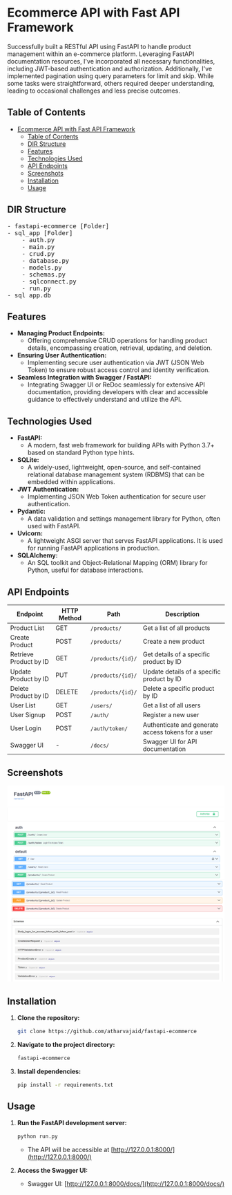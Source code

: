 # Ecommerce API with Fast API Framework

Successfully built a RESTful API using FastAPI to handle product management within an e-commerce platform. Leveraging FastAPI documentation resources, I've incorporated all necessary functionalities, including JWT-based authentication and authorization. Additionally, I've implemented pagination using query parameters for limit and skip. While some tasks were straightforward, others required deeper understanding, leading to occasional challenges and less precise outcomes.

## Table of Contents

- [Ecommerce API with Fast API Framework](#ecommerce-api-with-fast-api-framework)
  - [Table of Contents](#table-of-contents)
  - [DIR Structure](#dir-structure)
  - [Features](#features)
  - [Technologies Used](#technologies-used)
  - [API Endpoints](#api-endpoints)
  - [Screenshots](#screenshots)
  - [Installation](#installation)
  - [Usage](#usage)


## DIR Structure
<pre>
- fastapi-ecommerce [Folder]
- sql_app [Folder]
    - auth.py
    - main.py
    - crud.py
    - database.py
    - models.py
    - schemas.py
    - sqlconnect.py
    - run.py
- sql_app.db
</pre>

## Features
- **Managing Product Endpoints:**
	- Offering comprehensive CRUD operations for handling product details, encompassing creation, retrieval, updating, and deletion.
- **Ensuring User Authentication:**
	- Implementing secure user authentication via JWT (JSON Web Token) to ensure robust access control and identity verification.
- **Seamless Integration with Swagger / FastAPI:**
	- Integrating Swagger UI or ReDoc seamlessly for extensive API documentation, providing developers with clear and accessible guidance to effectively understand and utilize the API.


## Technologies Used

- **FastAPI:** 
	- A modern, fast web framework for building APIs with Python 3.7+ based on standard Python type hints.
 - **SQLite:** 
	- A widely-used, lightweight, open-source, and self-contained relational database management system (RDBMS) that can be embedded within applications.
- **JWT Authentication:** 
	- Implementing JSON Web Token authentication for secure user authentication.
- **Pydantic:** 
	- A data validation and settings management library for Python, often used with FastAPI.
- **Uvicorn:** 
	- A lightweight ASGI server that serves FastAPI applications. It is used for running FastAPI applications in production.
- **SQLAlchemy:** 
	- An SQL toolkit and Object-Relational Mapping (ORM) library for Python, useful for database interactions.



## API Endpoints



| Endpoint                          | HTTP Method | Path                                      | Description                                              |
|-----------------------------------|-------------|-------------------------------------------|----------------------------------------------------------|
| Product List                      | GET         | `/products/`                              | Get a list of all products                               |
| Create Product                    | POST        | `/products/`                              | Create a new product                                     |
| Retrieve Product by ID            | GET         | `/products/{id}/`                         | Get details of a specific product by ID                  |
| Update Product by ID              | PUT         | `/products/{id}/`                         | Update details of a specific product by ID               |
| Delete Product by ID              | DELETE      | `/products/{id}/`                         | Delete a specific product by ID                          |
| User List                         | GET         | `/users/`                                 | Get a list of all users                                  | 
| User Signup                       | POST        | `/auth/`                                  | Register a new user                                      |
| User Login                        | POST        | `/auth/token/`                            | Authenticate and generate access tokens for a user       |
| Swagger UI                        | -           | `/docs/`                                  | Swagger UI for API documentation                         |



## Screenshots 

![image](https://github.com/atharvajaid/fastapi-ecommerce/blob/main/Images/1.png)
![image](https://github.com/atharvajaid/fastapi-ecommerce/blob/main/Images/2.png)


## Installation

1. **Clone the repository:**

   ```bash
   git clone https://github.com/atharvajaid/fastapi-ecommerce
   ```

2. **Navigate to the project directory:**

   ```bash
   fastapi-ecommerce
   ```


3. **Install dependencies:**

   ```bash
   pip install -r requirements.txt
   ```

## Usage

1. **Run the FastAPI development server:**

   ```bash
   python run.py
   ```

   - The API will be accessible at [http://127.0.0.1:8000/](http://127.0.0.1:8000/)

3. **Access the Swagger UI:**

   - Swagger UI: [http://127.0.0.1:8000/docs/](http://127.0.0.1:8000/docs/)



